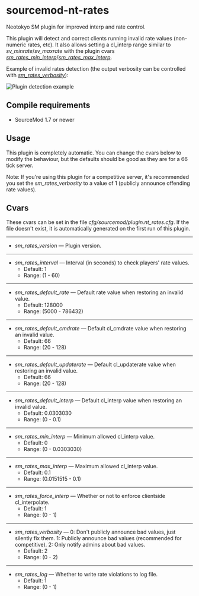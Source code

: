 # sourcemod-nt-rates

Neotokyo SM plugin for improved interp and rate control.

This plugin will detect and correct clients running invalid rate values (non-numeric rates, etc). It also allows setting a cl_interp range similar to *sv_minrate*/*sv_maxrate* with the plugin cvars *[sm_rates_min_interp](#cvars)*/*[sm_rates_max_interp](#cvars)*.

Example of invalid rates detection (the output verbosity can be controlled with *[sm_rates_verbosity](#cvars)*):

![Plugin detection example](https://github.com/Rainyan/sourcemod-nt-rates/raw/master/promo/example.png "Plugin detection example")

## Compile requirements

- SourceMod 1.7 or newer

## Usage

This plugin is completely automatic. You can change the cvars below to modify the behaviour, but the defaults should be good as they are for a 66 tick server.

Note: If you're using this plugin for a competitive server, it's recommended you set the *sm_rates_verbosity* to a value of 1 (publicly announce offending rate values).

## Cvars

These cvars can be set in the file *cfg/sourcemod/plugin.nt_rates.cfg*. If the file doesn't exist, it is automatically generated on the first run of this plugin.

-----

* *sm_rates_version* — Plugin version.

-----

* *sm_rates_interval* — Interval (in seconds) to check players' rate values.
  * Default: 1
  * Range: (1 - 60)

-----

* *sm_rates_default_rate* — Default rate value when restoring an invalid value.
  * Default: 128000
  * Range: (5000 - 786432)

-----

* *sm_rates_default_cmdrate* — Default cl_cmdrate value when restoring an invalid value.
  * Default: 66
  * Range: (20 - 128)

-----

* *sm_rates_default_updaterate* — Default cl_updaterate value when restoring an invalid value.
  * Default: 66
  * Range: (20 - 128)

-----

* *sm_rates_default_interp* — Default cl_interp value when restoring an invalid value.
  * Default: 0.0303030
  * Range: (0 - 0.1)

-----

* *sm_rates_min_interp* — Minimum allowed cl_interp value.
  * Default: 0
  * Range: (0 - 0.0303030)

-----

* *sm_rates_max_interp* — Maximum allowed cl_interp value.
  * Default: 0.1
  * Range: (0.0151515 - 0.1)

-----

* *sm_rates_force_interp* — Whether or not to enforce clientside cl_interpolate.
  * Default: 1
  * Range: (0 - 1)

-----

* *sm_rates_verbosity* — 0: Don't publicly announce bad values, just silently fix them. 1: Publicly announce bad values (recommended for competitive). 2: Only notify admins about bad values.
  * Default: 2
  * Range: (0 - 2)

-----

* *sm_rates_log* — Whether to write rate violations to log file.
  * Default: 1
  * Range: (0 - 1)

